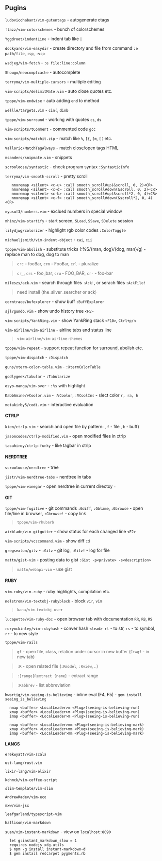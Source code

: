 ## Pugins

`ludovicchabant/vim-gutentags` - autogenerate ctags

`flazz/vim-colorschemes` - bunch of colorschemes

`Yggdroot/indentLine` - indent tab like `|`

`dockyard/vim-easydir` - create directory and file from command `:e path/file`, `:sp`, `:vsp`

`wsdjeg/vim-fetch` - `:e file:line:column`

`Shougo/neocomplcache` - autocomplete

`terryma/vim-multiple-cursors` - multiple editing

`vim-scripts/delimitMate.vim` - auto close quotes etc.

`tpope/vim-endwise` - auto adding `end` to method

`wellle/targets.vim` - `cin(`, `dinb`

`tpope/vim-surround` - working with quotes `cs`, `ds`

`vim-scripts/tComment` - commented code `gcc`

`vim-scripts/matchit.zip` - match like `%`, `[{`, `[m`, `[(` etc.

`Valloric/MatchTagAlways` - match close/open tags HTML

`msanders/snipmate.vim` - snippets

`scrooloose/syntastic` - check program syntax `:SyntasticInfo`

`terryma/vim-smooth-scroll` - pretty scroll

 ```vim
    nnoremap <silent> <c-u> :call smooth_scroll#up(&scroll, 0, 2)<CR>
    nnoremap <silent> <c-d> :call smooth_scroll#down(&scroll, 0, 2)<CR>
    nnoremap <silent> <c-b> :call smooth_scroll#up(&scroll*2, 0, 4)<CR>
    nnoremap <silent> <c-f> :call smooth_scroll#down(&scroll*2, 0, 4)<CR>
  ```

`myusuf3/numbers.vim` - exclued numbers in special window

`mhinz/vim-startify` - start screen, `SLoad`, `SSave`, `SDelete` session

`lilydjwg/colorizer` - highlight rgb color codes `:ColorToggle`

`michaeljsmith/vim-indent-object` - `cai`, `cii`

`tpope/vim-abolish` - substitute tricks (:%S/{man, dog}/{dog, man}/g) - replace man to dog, dog to man

  > `crc` - fooBar, `crm` - FooBar, `crl` - pluralize

  > `cr_`, `crs` - foo_bar, `cru` - FOO_BAR, `cr-` - foo-bar

`mileszs/ack.vim` - search through files `:Ack!`, or serach files `:AckFile!`

  > need install (the_silver_searcher or ack)

`corntrace/bufexplorer` - show buff `:BuffExplorer`

`sjl/gundo.vim` - show undo history tree `<F5>`

`vim-scripts/YankRing.vim` - show YankRing stack `<F10>`, `Ctrl+p/n`

`vim-airline/vim-airline` - airline tabs and status line

  > `vim-airline/vim-airline-themes`

`tpope/vim-repeat` - support repeat function for surround, abolish etc.

`tpope/vim-dispatch` - `:Dispatch`

`guns/xterm-color-table.vim` - `:XtermColorTable`

`godlygeek/tabular` - `:Tabularize`

`osyo-manga/vim-over` - `:%s` with highlight

`KabbAmine/vCoolor.vim` - `:VCoolor`, `:VCoolIns` - slect color `r, ra, h`

`metakirby5/codi.vim` - interactive evaluation

#### CTRLP

`kien/ctrlp.vim` - search and open file by pattern: `,f` - file `,b` - buff)

`jasoncodes/ctrlp-modified.vim` - open modified files in ctrlp

`tacahiroy/ctrlp-funky` - like tagbar in ctrlp


#### NERDTREE

`scrooloose/nerdtree` - tree

`jistr/vim-nerdtree-tabs` - nerdtree in tabs

`tpope/vim-vinegar` - open nerdtree in current directoy `-`


#### GIT

`tpope/vim-fugitive` - git commands `:Gdiff`, `:Gblame`,
  `:Gbrowse` - open file/line in browser, `:Gbrowse!` - copy link

  > `tpope/vim-rhubarb`

`airblade/vim-gitgutter` - show status for each changed line `<F2>`

`vim-scripts/vcscommand.vim` - show diff `cd`

`gregsexton/gitv` - `:Gitv` - git log, `:Gitv!` - log for file

`mattn/gist-vim` - posting data to gist `:Gist -p<private> -s<description>`

  > `mattn/webapi-vim` - use gist

#### RUBY

`vim-ruby/vim-ruby` - ruby highlights, compilation etc.

`nelstrom/vim-textobj-rubyblock` - block `vir`, `vim`

  > `kana/vim-textobj-user`

`lucapette/vim-ruby-doc` - open browser tab with documentation `RR`, `RB`, `RS`

`rorymckinley/vim-rubyhash` - conver hash `<lead> rt` - to str, `rs` - to symbol, `rr` - to new style

`tpope/vim-rails`
  > `gf` - open file, class, relation under cursor in new buffer (`C+wgf` - in new tab)
  
  > `:R` - open related file (`:Rmodel`, `:Rview`, ..)
  
  > `:[range]Rextract {name}` - extract range
  
  > `:Rabbrev` - list abbreviation

`hwartig/vim-seeing-is-believing` - inline eval (F4, F5) - `gem install seeing_is_believing`

  ```vim
    nmap <buffer> <LocalLeader>m <Plug>(seeing-is-believing-run)
    xmap <buffer> <LocalLeader>m <Plug>(seeing-is-believing-run)
    imap <buffer> <LocalLeader>m <Plug>(seeing-is-believing-run)

    nmap <buffer> <LocalLeader>mm <Plug>(seeing-is-believing-mark)
    xmap <buffer> <LocalLeader>mm <Plug>(seeing-is-believing-mark)
    imap <buffer> <LocalLeader>mm <Plug>(seeing-is-believing-mark)
  ```

#### LANGS

`erekwyatt/vim-scala`

`ust-lang/rust.vim`

`lixir-lang/vim-elixir`

`kchmck/vim-coffee-script`

`slim-template/vim-slim`

`AndrewRadev/vim-eco`

`mxw/vim-jsx`

`leafgarland/typescript-vim`

`hallison/vim-markdown`

`suan/vim-instant-markdown` -  view on `localhost:8090`

  ```
    let g:instant_markdown_slow = 1
    requires nodejs xdg-utils
    $ npm -g install instant-markdown-d
    $ gem install redcarpet pygments.rb
  ```
